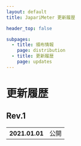 ```yaml
---
layout: default
title: JapariMeter 更新履歴

header_top: false

subpages:
  - title: 頒布情報
    page: distribution
  - title: 更新履歴
    page: updates
---
```


# 更新履歴

## Rev.1

<table class="spec-table">
  <tbody>
    <tr>
      <th>2021.01.01</th>
      <td>公開</td>
    </tr>
  </tbody>
</table>
